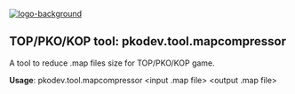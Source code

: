 [![logo-background](https://user-images.githubusercontent.com/3164064/163711104-29410e0d-3c86-411a-9319-9ffeaa62abb8.png)](http://pkodev.net "PKOdev.NET")
## TOP/PKO/KOP tool: pkodev.tool.mapcompressor
A tool to reduce .map files size for TOP/PKO/KOP game.

**Usage**: pkodev.tool.mapcompressor <input .map file> <output .map file>

